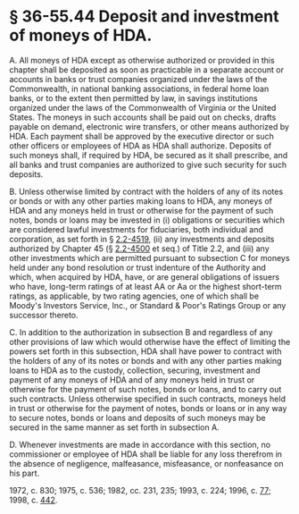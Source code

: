 # § 36-55.44 Deposit and investment of moneys of HDA.

<p>A. All moneys of HDA except as otherwise authorized or provided in this chapter shall be deposited as soon as practicable in a separate account or accounts in banks or trust companies organized under the laws of the Commonwealth, in national banking associations, in federal home loan banks, or to the extent then permitted by law, in savings institutions organized under the laws of the Commonwealth of Virginia or the United States. The moneys in such accounts shall be paid out on checks, drafts payable on demand, electronic wire transfers, or other means authorized by HDA. Each payment shall be approved by the executive director or such other officers or employees of HDA as HDA shall authorize. Deposits of such moneys shall, if required by HDA, be secured as it shall prescribe, and all banks and trust companies are authorized to give such security for such deposits.</p><p>B. Unless otherwise limited by contract with the holders of any of its notes or bonds or with any other parties making loans to HDA, any moneys of HDA and any moneys held in trust or otherwise for the payment of such notes, bonds or loans may be invested in (i) obligations or securities which are considered lawful investments for fiduciaries, both individual and corporation, as set forth in § <a href='http://law.lis.virginia.gov/vacode/2.2-4519/'>2.2-4519</a>, (ii) any investments and deposits authorized by Chapter 45 (§ <a href='http://law.lis.virginia.gov/vacode/2.2-4500/'>2.2-4500</a> et seq.) of Title 2.2, and (iii) any other investments which are permitted pursuant to subsection C for moneys held under any bond resolution or trust indenture of the Authority and which, when acquired by HDA, have, or are general obligations of issuers who have, long-term ratings of at least AA or Aa or the highest short-term ratings, as applicable, by two rating agencies, one of which shall be Moody's Investors Service, Inc., or Standard &amp; Poor's Ratings Group or any successor thereto.</p><p>C. In addition to the authorization in subsection B and regardless of any other provisions of law which would otherwise have the effect of limiting the powers set forth in this subsection, HDA shall have power to contract with the holders of any of its notes or bonds and with any other parties making loans to HDA as to the custody, collection, securing, investment and payment of any moneys of HDA and of any moneys held in trust or otherwise for the payment of such notes, bonds or loans, and to carry out such contracts. Unless otherwise specified in such contracts, moneys held in trust or otherwise for the payment of notes, bonds or loans or in any way to secure notes, bonds or loans and deposits of such moneys may be secured in the same manner as set forth in subsection A.</p><p>D. Whenever investments are made in accordance with this section, no commissioner or employee of HDA shall be liable for any loss therefrom in the absence of negligence, malfeasance, misfeasance, or nonfeasance on his part.</p><p>1972, c. 830; 1975, c. 536; 1982, cc. 231, 235; 1993, c. 224; 1996, c. <a href='http://lis.virginia.gov/cgi-bin/legp604.exe?961+ful+CHAP0077'>77</a>; 1998, c. <a href='http://lis.virginia.gov/cgi-bin/legp604.exe?981+ful+CHAP0442'>442</a>.</p>